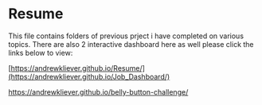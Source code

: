 # Resume

This file contains folders of previous prject i have completed on various topics. There are also 2 interactive dashboard here as well please click the links below to view:

[https://andrewkliever.github.io/Resume/](https://andrewkliever.github.io/Job_Dashboard/)

https://andrewkliever.github.io/belly-button-challenge/

